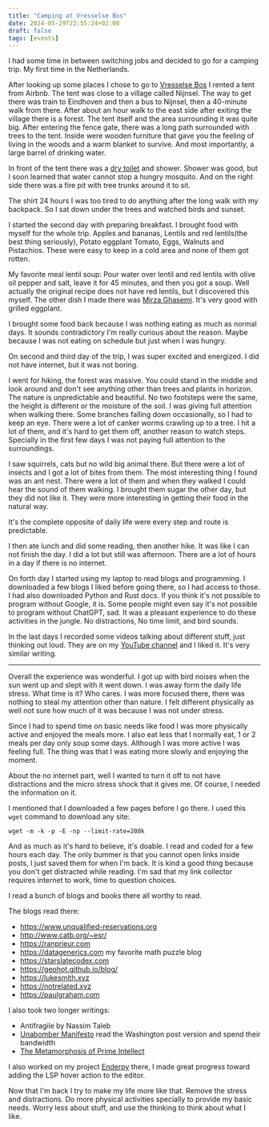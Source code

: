```yaml
---
title: "Camping at Vresselse Bos"
date: 2024-05-29T22:55:24+02:00
draft: false
tags: [events]
---
```


I had some time in between switching jobs and decided to go for a camping trip.
My first time in the Netherlands.

After looking up some places I chose to go to [Vresselse Bos](https://nl.wikipedia.org/wiki/Vresselse_Bos)
I rented a tent from Airbnb.
The tent was close to a village called Nijnsel.
The way to get there was train to Eindhoven and then a bus to Nijnsel, then a 40-minute walk from there.
After about an hour walk to the east side after exiting the village there is a forest.
The tent itself and the area surrounding it was quite big.
After entering the fence gate, there was a long path surrounded with trees to the tent.
Inside were wooden furniture that gave you the feeling of living in the woods and a warm blanket to survive.
And most importantly, a large barrel of drinking water.

In front of the tent there was a [dry toilet](https://en.wikipedia.org/wiki/Dry_toilet) and shower.
Shower was good, but I soon learned that water cannot stop a hungry mosquito.
And on the right side there was a fire pit with tree trunks around it to sit.

The shirt 24 hours I was too tired to do anything after the long walk with my backpack.
So I sat down under the trees and watched birds and sunset.

I started the second day with preparing breakfast.
I brought food with myself for the whole trip.
Apples and bananas, Lentils and red lentils(the best thing seriously), Potato eggplant Tomato, Eggs, Walnuts and Pistachios.
These were easy to keep in a cold area and none of them got rotten.

My favorite meal lentil soup: Pour water over lentil and red lentils with olive oil pepper and salt, leave it for 45 minutes, and then you got a soup.
Well actually the original recipe does not have red lentils, but I discovered this myself.
The other dish I made there was [Mirza Ghasemi](https://en.wikipedia.org/wiki/Mirza_ghassemi).
It's very good with grilled eggplant.

I brought some food back because I was nothing eating as much as normal days.
It sounds contradictory I'm really curious about the reason. Maybe because I was not eating on schedule but just when I was hungry.

On second and third day of the trip, I was super excited and energized.
I did not have internet, but it was not boring.

I went for hiking, the forest was massive.
You could stand in the middle and look around and don't see anything other than trees and plants in horizon.
The nature is unpredictable and beautiful.
No two footsteps were the same, the height is different or the moisture of the soil.
I was giving full attention when walking there.
Some branches falling down occasionally, so I had to keep an eye.
There were a lot of canker worms crawling up to a tree.
I hit a lot of them, and it's hard to get them off, another reason to watch steps.
Specially in the first few days I was not paying full attention to the surroundings.

I saw squirrels, cats but no wild big animal there.
But there were a lot of insects and I got a lot of bites from them.
The most interesting thing I found was an ant nest. There were a lot of them and when they walked I could hear the sound of them walking. I brought them sugar the other day, but they did not like it. They were more interesting in getting their food in the natural way.

It's the complete opposite of daily life were every step and route is predictable.

I then ate lunch and did some reading, then another hike.
It was like I can not finish the day.
I did a lot but still was afternoon.
There are a lot of hours in a day if there is no internet.

On forth day I started using my laptop to read blogs and programming.
I downloaded a few blogs I liked before going there, so I had access to those.
I had also downloaded Python and Rust docs.
If you think it's not possible to program without Google, it is.
Some people might even say it's not possible to program without ChatGPT, sad.
It was a pleasant experience to do these activities in the jungle.
No distractions, No time limit, and bird sounds.

In the last days I recorded some videos talking about different stuff, just thinking out loud.
They are on my [YouTube channel](https://www.youtube.com/@glyphack/videos) and I liked it.
It's very similar writing.

---

Overall the experience was wonderful.
I got up with bird noises when the sun went up and slept with it went down.
I was away form the daily life stress.
What time is it? Who cares.
I was more focused there, there was nothing to steal my attention other than nature.
I felt different physically as well not sure how much of it was because I was not under stress.

Since I had to spend time on basic needs like food I was more physically active and enjoyed the meals more.
I also eat less that I normally eat, 1 or 2 meals per day only soup some days.
Although I was more active I was feeling full.
The thing was that I was eating more slowly and enjoying the moment.

About the no internet part, well I wanted to turn it off to not have distractions and the micro stress shock that it gives me.
Of course, I needed the information on it.

I mentioned that I downloaded a few pages before I go there.
I used this `wget` command to download any site:

```
wget -m -k -p -E -np --limit-rate=200k
```

And as much as it's hard to believe, it's doable.
I read and coded for a few hours each day.
The only bummer is that you cannot open links inside posts, I just saved them for when I'm back.
It is kind a good thing because you don't get distracted while reading.
I'm sad that my link collector requires internet to work, time to question choices.

I read a bunch of blogs and books there all worthy to read.

The blogs read there:

- <https://www.unqualified-reservations.org>
- <http://www.catb.org/~esr/>
- <https://ranprieur.com>
- <https://datagenerics.com> my favorite math puzzle blog
- <https://starslatecodex.com>
- <https://geohot.github.io/blog/>
- <https://lukesmith.xyz>
- <https://notrelated.xyz>
- <https://paulgraham.com>

I also took two longer writings:

- Antifragile by Nassim Taleb
- [Unabomber Manifesto](https://www.washingtonpost.com/wp-srv/national/longterm/unabomber/manifesto.decsn.htm) read the Washington post version and spend their bandwidth
- [The Metamorphosis of Prime Intellect](http://localroger.com/prime-intellect)

I also worked on my project [Enderpy](https://github.com/Glyphack/enderpy) there, I made great progress toward adding the LSP hover action to the editor.

Now that I'm back I try to make my life more like that.
Remove the stress and distractions.
Do more physical activities specially to provide my basic needs.
Worry less about stuff, and use the thinking to think about what I like.
